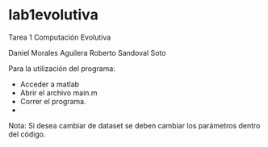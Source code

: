 # lab1evolutiva
Tarea 1 Computación Evolutiva

Daniel Morales Aguilera
Roberto Sandoval Soto

Para la utilización del programa:

- Acceder a matlab
- Abrir el archivo main.m
- Correr el programa.
- 

Nota: Si desea cambiar de dataset se deben cambiar los parámetros dentro del código. 
